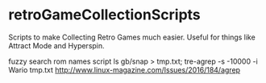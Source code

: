 # retroGameCollectionScripts
Scripts to make Collecting Retro Games much easier. Useful for things like Attract Mode and Hyperspin.



fuzzy search rom names script
ls gb/snap > tmp.txt; tre-agrep -s -10000 -i Wario tmp.txt
http://www.linux-magazine.com/Issues/2016/184/agrep
